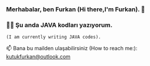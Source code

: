 ### Merhabalar, ben Furkan (Hi there,I'm Furkan). 👋
### 👨‍💻 Şu anda JAVA kodları yazıyorum.                               

    (I am currently writing JAVA codes).
📫 Bana bu mailden ulaşabilirsiniz (How to reach me:): kutukfurkan@outlook.com
   


<!--
**FurkanKtk/FurkanKtk** is a ✨ _special_ ✨ repository because its `README.md` (this file) appears on your GitHub profile.

Here are some ideas to get you started:

- 🔭 I’m currently working on ...

- 👯 I’m looking to collaborate on ...
- 🤔 I’m looking for help with ...
- 💬 Ask me about ...
-  ...
- 😄 Pronouns: ...
- ⚡ Fun fact: ...
-->

